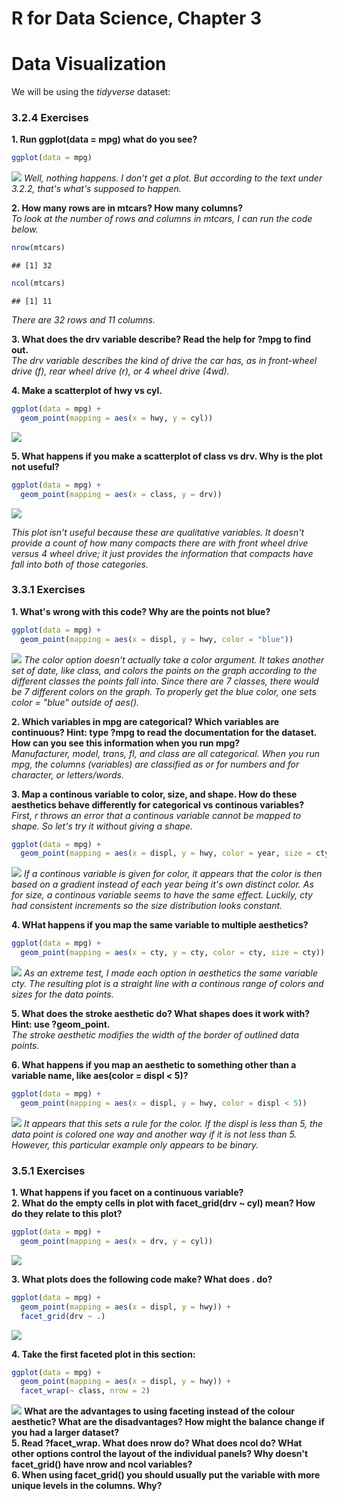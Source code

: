 # R for Data Science, Chapter 3

# Data Visualization 

We will be using the _tidyverse_ dataset:


### 3.2.4 Exercises 
**1. Run ggplot(data = mpg) what do you see?**  

```r
ggplot(data = mpg)
```

![](3-Data_Visualization_files/figure-html/unnamed-chunk-2-1.png)<!-- -->
_Well, nothing happens. I don't get a plot. But according to the text under 3.2.2, that's what's supposed to happen._  

**2. How many rows are in mtcars? How many columns?**   
_To look at the number of rows and columns in mtcars, I can run the code below._  

```r
nrow(mtcars)
```

```
## [1] 32
```

```r
ncol(mtcars)
```

```
## [1] 11
```
_There are 32 rows and 11 columns._  

**3. What does the drv variable describe? Read the help for ?mpg to find out.**  
_The drv variable describes the kind of drive the car has, as in front-wheel drive (f), rear wheel drive (r), or 4 wheel drive (4wd)._  

**4. Make a scatterplot of hwy vs cyl.**  

```r
ggplot(data = mpg) + 
  geom_point(mapping = aes(x = hwy, y = cyl))
```

![](3-Data_Visualization_files/figure-html/unnamed-chunk-4-1.png)<!-- -->

**5. What happens if you make a scatterplot of class vs drv. Why is the plot not useful?**  

```r
ggplot(data = mpg) + 
  geom_point(mapping = aes(x = class, y = drv))
```

![](3-Data_Visualization_files/figure-html/unnamed-chunk-5-1.png)<!-- -->

_This plot isn't useful because these are qualitative variables. It doesn't provide a count of how many compacts there are with front wheel drive versus 4 wheel drive; it just provides the information that compacts have fall into both of those categories._  

### 3.3.1 Exercises 
**1. What's wrong with this code? Why are the points not blue?**  

```r
ggplot(data = mpg) + 
  geom_point(mapping = aes(x = displ, y = hwy, color = "blue"))
```

![](3-Data_Visualization_files/figure-html/unnamed-chunk-6-1.png)<!-- -->
_The color option doesn't actually take a color argument. It takes another set of date, like class, and colors the points on the graph according to the different classes the points fall into. Since there are 7 classes, there would be 7 different colors on the graph. To properly get the blue color, one sets color = "blue" outside of aes()._  

**2. Which variables in mpg are categorical? Which variables are continuous? Hint: type ?mpg to read the documentation for the dataset. How can you see this information when you run mpg?**  
_Manufacturer, model, trans, fl, and class are all categorical. When you run mpg, the columns (variables) are classified as <int> or <dbl> for numbers and <chr> for character, or letters/words._  

**3. Map a continous variable to color, size, and shape. How do these aesthetics behave differently for categorical vs continous variables?**  
_First, r throws an error that a continous variable cannot be mapped to shape. So let's try it without giving a shape._  

```r
ggplot(data = mpg) + 
  geom_point(mapping = aes(x = displ, y = hwy, color = year, size = cty))
```

![](3-Data_Visualization_files/figure-html/unnamed-chunk-7-1.png)<!-- -->
_If a continous variable is given for color, it appears that the color is then based on a gradient instead of each year being it's own distinct color. As for size, a continous variable seems to have the same effect. Luckily, cty had consistent increments so the size distribution looks constant._  

**4. WHat happens if you map the same variable to multiple aesthetics?**  

```r
ggplot(data = mpg) + 
  geom_point(mapping = aes(x = cty, y = cty, color = cty, size = cty))
```

![](3-Data_Visualization_files/figure-html/unnamed-chunk-8-1.png)<!-- -->
_As an extreme test, I made each option in aesthetics the same variable cty. The resulting plot is a straight line with a continous range of colors and sizes for the data points._  

**5. What does the stroke aesthetic do? What shapes does it work with? Hint: use ?geom_point.**  
_The stroke aesthetic modifies the width of the border of outlined data points._  

**6. What happens if you map an aesthetic to something other than a variable name, like aes(color = displ < 5)?**  

```r
ggplot(data = mpg) + 
  geom_point(mapping = aes(x = displ, y = hwy, color = displ < 5))
```

![](3-Data_Visualization_files/figure-html/unnamed-chunk-9-1.png)<!-- -->
_It appears that this sets a rule for the color. If the displ is less than 5, the data point is colored one way and another way if it is not less than 5. However, this particular example only appears to be binary._  

### 3.5.1 Exercises  
**1. What happens if you facet on a continuous variable?**  
**2. What do the empty cells in plot with facet_grid(drv ~ cyl) mean? How do they relate to this plot?**  

```r
ggplot(data = mpg) + 
  geom_point(mapping = aes(x = drv, y = cyl))
```

![](3-Data_Visualization_files/figure-html/unnamed-chunk-10-1.png)<!-- -->

**3. What plots does the following code make? What does . do?**  

```r
ggplot(data = mpg) + 
  geom_point(mapping = aes(x = displ, y = hwy)) + 
  facet_grid(drv ~ .)
```

![](3-Data_Visualization_files/figure-html/unnamed-chunk-11-1.png)<!-- -->

**4. Take the first faceted plot in this section:**

```r
ggplot(data = mpg) + 
  geom_point(mapping = aes(x = displ, y = hwy)) + 
  facet_wrap(~ class, nrow = 2)
```

![](3-Data_Visualization_files/figure-html/unnamed-chunk-12-1.png)<!-- -->
**What are the advantages to using faceting instead of the colour aesthetic? What are the disadvantages? How might the balance change if you had a larger dataset?**  
**5. Read ?facet_wrap. What does nrow do? What does ncol do? WHat other options control the layout of the individual panels? Why doesn't facet_grid() have nrow and ncol variables?**  
**6. When using facet_grid() you should usually put the variable with more unique levels in the columns. Why?**  
